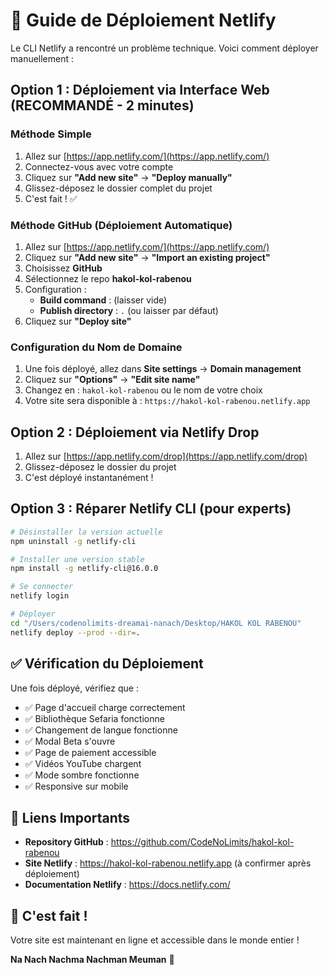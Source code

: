 # 🚀 Guide de Déploiement Netlify

Le CLI Netlify a rencontré un problème technique. Voici comment déployer manuellement :

## Option 1 : Déploiement via Interface Web (RECOMMANDÉ - 2 minutes)

### Méthode Simple
1. Allez sur [https://app.netlify.com/](https://app.netlify.com/)
2. Connectez-vous avec votre compte
3. Cliquez sur **"Add new site"** → **"Deploy manually"**
4. Glissez-déposez le dossier complet du projet
5. C'est fait ! ✅

### Méthode GitHub (Déploiement Automatique)
1. Allez sur [https://app.netlify.com/](https://app.netlify.com/)
2. Cliquez sur **"Add new site"** → **"Import an existing project"**
3. Choisissez **GitHub**
4. Sélectionnez le repo **hakol-kol-rabenou**
5. Configuration :
   - **Build command** : (laisser vide)
   - **Publish directory** : `.` (ou laisser par défaut)
6. Cliquez sur **"Deploy site"**

### Configuration du Nom de Domaine
1. Une fois déployé, allez dans **Site settings** → **Domain management**
2. Cliquez sur **"Options"** → **"Edit site name"**
3. Changez en : `hakol-kol-rabenou` ou le nom de votre choix
4. Votre site sera disponible à : `https://hakol-kol-rabenou.netlify.app`

## Option 2 : Déploiement via Netlify Drop

1. Allez sur [https://app.netlify.com/drop](https://app.netlify.com/drop)
2. Glissez-déposez le dossier du projet
3. C'est déployé instantanément !

## Option 3 : Réparer Netlify CLI (pour experts)

```bash
# Désinstaller la version actuelle
npm uninstall -g netlify-cli

# Installer une version stable
npm install -g netlify-cli@16.0.0

# Se connecter
netlify login

# Déployer
cd "/Users/codenolimits-dreamai-nanach/Desktop/HAKOL KOL RABENOU"
netlify deploy --prod --dir=.
```

## ✅ Vérification du Déploiement

Une fois déployé, vérifiez que :
- ✅ Page d'accueil charge correctement
- ✅ Bibliothèque Sefaria fonctionne
- ✅ Changement de langue fonctionne
- ✅ Modal Beta s'ouvre
- ✅ Page de paiement accessible
- ✅ Vidéos YouTube chargent
- ✅ Mode sombre fonctionne
- ✅ Responsive sur mobile

## 🔗 Liens Importants

- **Repository GitHub** : https://github.com/CodeNoLimits/hakol-kol-rabenou
- **Site Netlify** : https://hakol-kol-rabenou.netlify.app (à confirmer après déploiement)
- **Documentation Netlify** : https://docs.netlify.com/

## 🎉 C'est fait !

Votre site est maintenant en ligne et accessible dans le monde entier !

**Na Nach Nachma Nachman Meuman** 🙏

